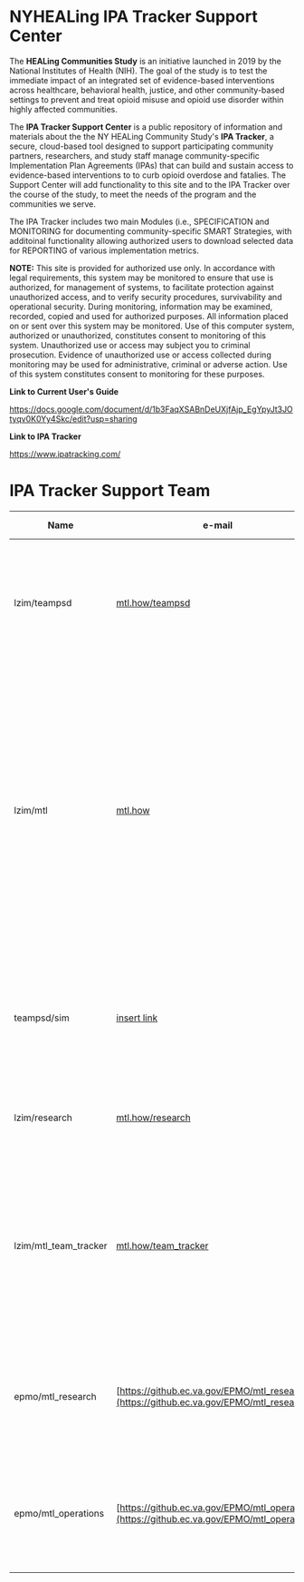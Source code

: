# NYHEALing IPA Tracker Support Center

The <b>HEALing Communities Study</b> is an initiative launched in 2019 by the National Institutes of Health (NIH). The goal of the study is to test the immediate impact of an integrated set of evidence-based interventions across healthcare, behavioral health, justice, and other community-based settings to prevent and treat opioid misuse and opioid use disorder within highly affected communities.

The <b>IPA Tracker Support Center</b> is a public repository of information and materials about the the NY HEALing Community Study's <b>IPA Tracker</b>, a secure, cloud-based tool designed to support participating community partners, researchers, and study staff manage community-specific Implementation Plan Agreements (IPAs) that can build and sustain access to evidence-based interventions to to curb opioid overdose and fatalies. The Support Center will add functionality to this site and to the IPA Tracker over the course of the study, to meet the needs of the program and the communities we serve.

The IPA Tracker includes two main Modules (i.e., SPECIFICATION and MONITORING for documenting community-specific SMART Strategies, with additoinal functionality allowing authorized users to download selected data for REPORTING of various implementation metrics. 

<b>NOTE:</b> This site is provided for authorized use only. In accordance with legal requirements, this system may be monitored to ensure that use is authorized, for management of systems, to facilitate protection against unauthorized access, and to verify security procedures, survivability and operational security. During monitoring, information may be examined, recorded, copied and used for authorized purposes. All information placed on or sent over this system may be monitored. Use of this computer system, authorized or unauthorized, constitutes consent to monitoring of this system. Unauthorized use or access may subject you to criminal prosecution. Evidence of unauthorized use or access collected during monitoring may be used for administrative, criminal or adverse action. Use of this system constitutes consent to monitoring for these purposes.


<b>Link to Current User's Guide</b>

https://docs.google.com/document/d/1b3FaqXSABnDeUXjfAjp_EgYpyJt3JOtyqv0K0Yy4Skc/edit?usp=sharing


<b>Link to IPA Tracker</b>

https://www.ipatracking.com/

# IPA Tracker Support Team

| **Name** | **e-mail** | **Brief Description**
| --- | --- | --- |
| lzim/teampsd | [mtl.how/teampsd](https://mtl.how/teampsd) | You are here! Public repository for maintaining resources and project management trackers for all TeamPSD members. |
| lzim/mtl | [mtl.how](https://mtl.how) | Public repository containing all work related to the *Modeling to Learn* national quality improvement initiative, including model files, learner See guides, facilitator Say guides, and cheatsheets for each of the sessions of the *MTL Blue* and *MTL Red* programs. |
| teampsd/sim | [insert link]() | Public repository for managing simulation models and Epicenter simulation user interface code. |
| lzim/research | [mtl.how/research](https://mtl.how/research) | Private repository for TeamPSD research code. |
| lzim/mtl_team_tracker | [mtl.how/team_tracker](https://mtl.how/team_tracker) | Private repository for *Modeling to Learn* facilitators to access all resources needed for facilitation in one place and to track team-specific progress and information. |
| epmo/mtl_research | [https://github.ec.va.gov/EPMO/mtl_research](https://github.ec.va.gov/EPMO/mtl_research) | Private repository in the VA GitHub Enterprise account for the TeamPSD research pipeline. |
| epmo/mtl_operations | [https://github.ec.va.gov/EPMO/mtl_operations](https://github.ec.va.gov/EPMO/mtl_operations) | Private repository in the VA GitHub Enterprise account for the TeamPSD operations pipeline. |
    
